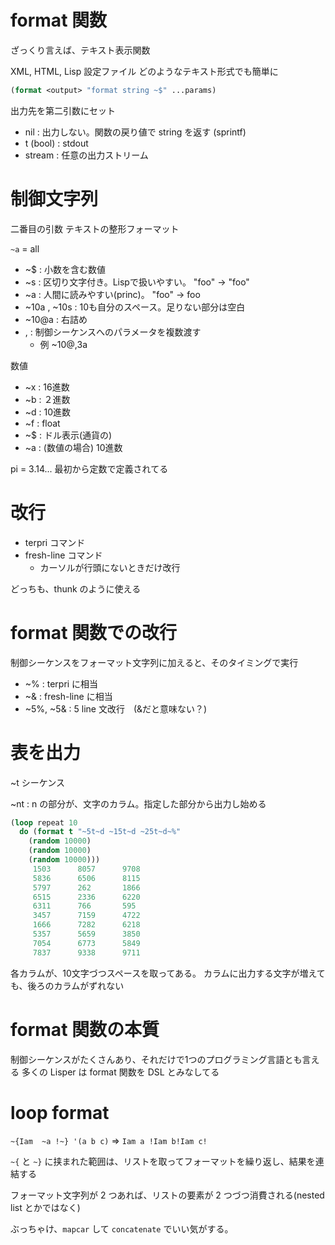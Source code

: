 # format 関数


ざっくり言えば、テキスト表示関数

XML, HTML, Lisp 設定ファイル
どのようなテキスト形式でも簡単に

```lisp
(format <output> "format string ~$" ...params)
```

出力先を第二引数にセット
- nil : 出力しない。関数の戻り値で string を返す (sprintf)
- t (bool) : stdout
- stream : 任意の出力ストリーム

# 制御文字列
二番目の引数
テキストの整形フォーマット

`~a` = all

- ~$ : 小数を含む数値
- ~s : 区切り文字付き。Lispで扱いやすい。 "foo" -> "foo"
- ~a : 人間に読みやすい(princ)。 "foo" -> foo
- ~10a , ~10s : 10も自分のスペース。足りない部分は空白
- ~10@a : 右詰め
- , : 制御シーケンスへのパラメータを複数渡す
  - 例 ~10@,3a

数値
- ~x : 16進数
- ~b : ２進数
- ~d : 10進数
- ~f : float
- ~$ : ドル表示(通貨の)
- ~a : (数値の場合) 10進数

pi = 3.14...
最初から定数で定義されてる


# 改行

- terpri コマンド
- fresh-line コマンド
  - カーソルが行頭にないときだけ改行

どっちも、thunk のように使える

# format 関数での改行

制御シーケンスをフォーマット文字列に加えると、そのタイミングで実行

- ~% : terpri に相当
- ~& : fresh-line に相当
- ~5%, ~5& : 5 line 文改行　(&だと意味ない？)

# 表を出力

~t シーケンス

~nt : n の部分が、文字のカラム。指定した部分から出力し始める

```lisp
(loop repeat 10
  do (format t "~5t~d ~15t~d ~25t~d~%"
    (random 10000)
    (random 10000)
    (random 10000)))
     1503      8057      9708
     5836      6506      8115
     5797      262       1866
     6515      2336      6220
     6311      766       595
     3457      7159      4722
     1666      7282      6218
     5357      5659      3850
     7054      6773      5849
     7837      9338      9711
```

各カラムが、10文字づつスペースを取ってある。
カラムに出力する文字が増えても、後ろのカラムがずれない

# format 関数の本質
制御シーケンスがたくさんあり、それだけで1つのプログラミング言語とも言える
多くの Lisper は format 関数を DSL とみなしてる


# loop format
`~{Iam  ~a !~} '(a b c)` => `Iam a !Iam b!Iam c!`

`~{` と `~}` に挟まれた範囲は、リストを取ってフォーマットを繰り返し、結果を連結する

フォーマット文字列が 2 つあれば、リストの要素が 2 つづつ消費される(nested list とかではなく)

ぶっちゃけ、`mapcar` して `concatenate` でいい気がする。





